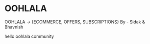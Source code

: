 # OOHLALA
OOHLALA -> {ECOMMERCE, OFFERS, SUBSCRIPTIONS}
By - Sidak & Bhavnish


hello oohlala community
